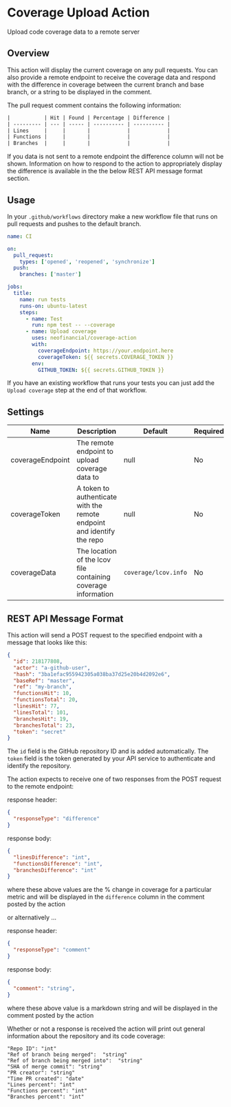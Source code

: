 # Coverage Upload Action

Upload code coverage data to a remote server

## Overview

This action will display the current coverage on any pull requests. You can also provide a remote endpoint to receive the coverage data and respond with the difference in coverage between the current branch and base branch, or a string to be displayed in the comment.

The pull request comment contains the following information:

```txt
|           | Hit | Found | Percentage | Difference |
| --------- | --- | ----- | ---------- | ---------- |
| Lines     |     |       |            |            |
| Functions |     |       |            |            |
| Branches  |     |       |            |            |
```

If you data is not sent to a remote endpoint the difference column will not be shown. Information on how to respond to the action to appropriately display the difference is available in the the below REST API message format section. 

## Usage

In your `.github/workflows` directory make a new workflow file that runs on pull requests and pushes to the default branch.

```yml
name: CI

on:
  pull_request:
    types: ['opened', 'reopened', 'synchronize']
  push:
    branches: ['master']

jobs:
  title:
    name: run tests
    runs-on: ubuntu-latest
    steps:
      - name: Test
        run: npm test -- --coverage
      - name: Upload coverage
        uses: neofinancial/coverage-action
        with:
          coverageEndpoint: https://your.endpoint.here
          coverageToken: ${{ secrets.COVERAGE_TOKEN }}
        env:
          GITHUB_TOKEN: ${{ secrets.GITHUB_TOKEN }}
```

If you have an existing workflow that runs your tests you can just add the `Upload coverage` step at the end of that workflow.

## Settings

| Name             | Description                                                                             | Default              | Required |
| ---------------- | --------------------------------------------------------------------------------------- | -------------------- | -------- |
| coverageEndpoint | The remote endpoint to upload coverage data to                                          | null                 | No       |
| coverageToken    | A token to authenticate with the remote endpoint and identify the repo                  | null                 | No       |
| coverageData     | The location of the lcov file containing coverage information                           | `coverage/lcov.info` | No       |


## REST API Message Format

This action will send a POST request to the specified endpoint with a message that looks like this:

```json
{
  "id": 218177808,
  "actor": "a-github-user",
  "hash": "3ba1efac955942305a038ba37d25e20b4d2092e6",
  "baseRef": "master",
  "ref": "my-branch",
  "functionsHit": 10,
  "functionsTotal": 20,
  "linesHit": 77,
  "linesTotal": 101,
  "branchesHit": 19,
  "branchesTotal": 23,
  "token": "secret"
}
```

The `id` field is the GitHub repository ID and is added automatically. The `token` field is the token generated by your API service to authenticate and identify the repository.


The action expects to receive one of two responses from the POST request to the remote endpoint:


response header: 
```json
{ 
  "responseType": "difference" 
}
```

response body: 
```json
{
  "linesDifference": "int",
  "functionsDifference": "int",
  "branchesDifference": "int"
}
```

where these above values are the % change in coverage for a particular metric and will be displayed in the `difference` column in the comment posted by the action


or alternatively ...


response header: 
```json
{ 
  "responseType": "comment" 
}
```

response body: 
```json
{
  "comment": "string",
}
```

where these above value is a markdown string and will be displayed in the comment posted by the action

Whether or not a response is received the action will print out general information about the repository and its code coverage:

```
"Repo ID": "int"
"Ref of branch being merged":  "string"
"Ref of branch being merged into":  "string"
"SHA of merge commit": "string"
"PR creator": "string" 
"Time PR created": "date"
"Lines percent": "int"
"Functions percent": "int" 
"Branches percent": "int"
```
